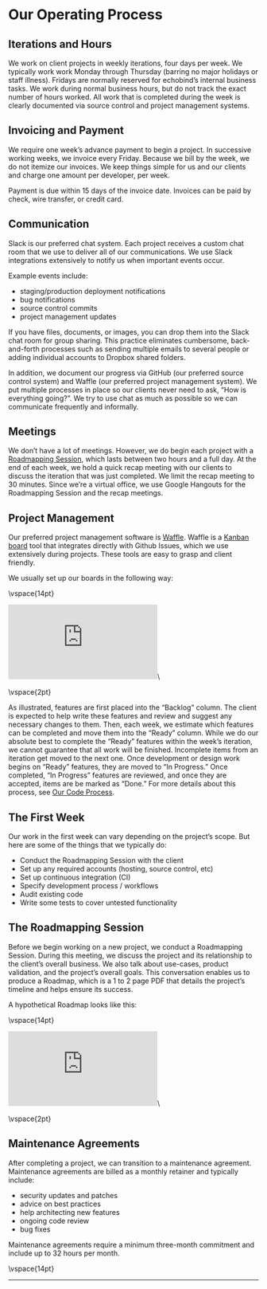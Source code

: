 # Our Operating Process

## Iterations and Hours
We work on client projects in weekly iterations, four days per week. We typically work work Monday through Thursday (barring no major holidays or staff illness). Fridays are normally reserved for echobind’s internal business tasks. We work during normal business hours, but do not track the exact number of hours worked. All work that is completed during the week is clearly documented via source control and project management systems.

## Invoicing and Payment
We require one week’s advance payment to begin a project. In successive working weeks, we invoice every Friday. Because we bill by the week, we do not itemize our invoices. We keep things simple for us and our clients and charge one amount per developer, per week. 

Payment is due within 15 days of the invoice date. Invoices can be paid by check, wire transfer, or credit card. 

## Communication
Slack is our preferred chat system. Each project receives a custom chat room that we use to deliver all of our communications. We use Slack integrations extensively to notify us when important events occur.

Example events include:
- staging/production deployment notifications
- bug notifications
- source control commits
- project management updates

If you have files, documents, or images, you can drop them into the Slack chat room for group sharing. This practice eliminates cumbersome, back-and-forth processes such as sending multiple emails to several people or adding individual accounts to Dropbox shared folders.

In addition, we document our progress via GitHub (our preferred source control system) and Waffle (our preferred project management system). We put multiple processes in place so our clients never need to ask, “How is everything going?”. We try to use chat as much as possible so we can communicate frequently and informally.

## Meetings

We don’t have a lot of meetings. However, we do begin each project with a [Roadmapping Session](#the-roadmapping-session), which lasts between two hours and a full day. At the end of each week, we hold a quick recap meeting with our clients to discuss the iteration that was just completed. We limit the recap meeting to 30 minutes. Since we’re a virtual office, we use Google Hangouts for the Roadmapping Session and the recap meetings. 

## Project Management

Our preferred project management software is [Waffle](http://waffle.io). Waffle is a [Kanban board](http://en.wikipedia.org/wiki/Kanban_board) tool that integrates directly with Github Issues, which we use extensively during projects. These tools are easy to grasp and client friendly.

We usually set up our boards in the following way:

\vspace{14pt}

![waffle screenshot](http://echobind.s3.amazonaws.com/images/playbook/waffle.pdf)\

\vspace{2pt}

As illustrated, features are first placed into the “Backlog” column. The client is expected to help write these features and review and suggest any necessary changes to them. Then, each week, we estimate which features can be completed and move them into the “Ready” column. While we do our absolute best to complete the “Ready” features within the week’s iteration, we cannot guarantee that all work will be finished. Incomplete items from an iteration get moved to the next one. Once development or design work begins on “Ready” features, they are moved to “In Progress.” Once completed, “In Progress” features are reviewed, and once they are accepted, items are be marked as “Done.”  For more details about this process, see [Our Code Process](#our-code-process). 

## The First Week
Our work in the first week can vary depending on the project’s scope. But here are some of the things that we typically do:

- Conduct the Roadmapping Session with the client
- Set up any required accounts (hosting, source control, etc)
- Set up continuous integration (CI)
- Specify development process / workflows 
- Audit existing code
- Write some tests to cover untested functionality

## The Roadmapping Session

Before we begin working on a new project, we conduct a Roadmapping Session. During this meeting, we discuss the project and its relationship to the client’s overall business. We also talk about use-cases, product validation, and the project’s overall goals. This conversation enables us to produce a Roadmap, which is a 1 to 2 page PDF that details the project’s timeline and helps ensure its success.

A hypothetical Roadmap looks like this:

\vspace{14pt}

![roadmap example](http://echobind.s3.amazonaws.com/images/playbook/roadmap.pdf)\

\vspace{2pt}


## Maintenance Agreements

After completing a project, we can transition to a maintenance agreement. Maintenance agreements are billed as a monthly retainer and typically include:

- security updates and patches
- advice on best practices
- help architecting new features  
- ongoing code review
- bug fixes

Maintenance agreements require a minimum three-month commitment and include up to 32 hours per month.

\vspace{14pt}

---